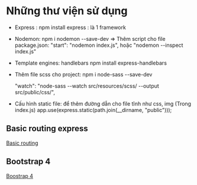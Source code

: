 # Những thư viện sử dụng

-   Express : npm install express : là 1 framework
-   Nodemon: npm i nodemon --save-dev
    => Thêm script cho file package.json:
    "start": "nodemon index.js", hoặc "nodemon --inspect index.js"

-   Template engines: handlebars
    npm install express-handlebars

-   Thêm file scss cho project:
    npm i node-sass --save-dev

    "watch": "node-sass --watch src/resources/scss/ --output src/public/css/",

-   Cấu hình static file: để thêm đường dẫn cho file tĩnh như css, img
    (Trong index.js) app.use(express.static(path.join(\_\_dirname, "public")));

## Basic routing express

[Basic routing](https://expressjs.com/en/starter/basic-routing.html)

## Bootstrap 4

[Boostrap 4](https://getbootstrap.com/docs/4.0/components/navbar/)
